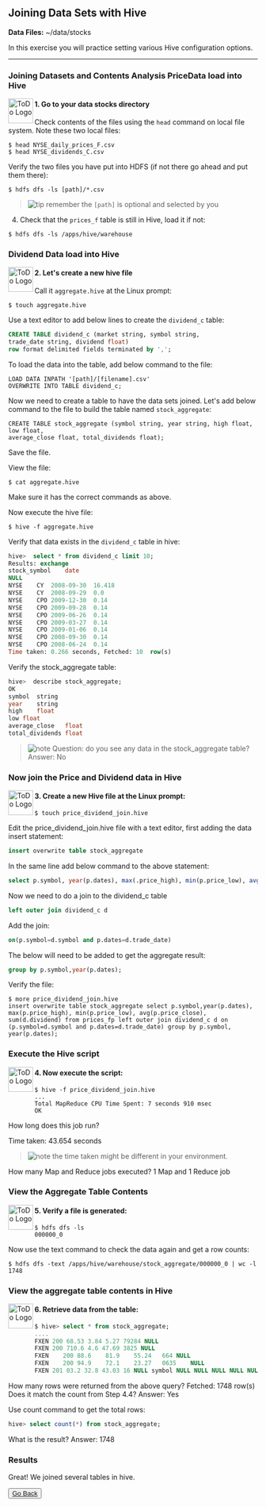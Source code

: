 ## Joining Data Sets with Hive

**Data Files:** ~/data/stocks

In this exercise you will practice setting various Hive configuration options.

----

### Joining Datasets and Contents Analysis PriceData load into Hive

<img src="https://user-images.githubusercontent.com/558905/40613898-7a6c70d6-624e-11e8-9178-7bde851ac7bd.png" align="left" width="50" height="50" title="ToDo Logo" />
<h4>1.	Go to your data stocks directory</h4>

Check contents of the files using the `head` command on local file system. Note these two local files:

```console
$ head NYSE_daily_prices_F.csv
$ head NYSE_dividends_C.csv
```

Verify the two files you have put into HDFS (if not there go ahead and put them there):

```console
$ hdfs dfs -ls [path]/*.csv
```

> ![tip](https://user-images.githubusercontent.com/558905/40528496-37bfadac-5fbf-11e8-8b5a-8bea2634f284.png) remember the `[path]` is optional and selected by you

4.	Check that the `prices_f` table is still in Hive, load it if not:

```console
$ hdfs dfs -ls /apps/hive/warehouse
```

### Dividend Data load into Hive

<img src="https://user-images.githubusercontent.com/558905/40613898-7a6c70d6-624e-11e8-9178-7bde851ac7bd.png" align="left" width="50" height="50" title="ToDo Logo" />
<h4>2. Let's create a new hive file</h4>
 
Call it `aggregate.hive` at the Linux prompt:

```console
$ touch aggregate.hive
```

Use a text editor to add below lines to create the `dividend_c` table:

```sql
CREATE TABLE dividend_c (market string, symbol string, 
trade_date string, dividend float) 
row format delimited fields terminated by ',';
```

To load the data into the table, add below command to the file:

```console
LOAD DATA INPATH '[path]/[filename].csv' 
OVERWRITE INTO TABLE dividend_c;
```

Now we need to create a table to have the data sets joined. Let's add below command to the file to build the table named `stock_aggregate`:

```console
CREATE TABLE stock_aggregate (symbol string, year string, high float, low float,
average_close float, total_dividends float);
```

Save the file.

View the file:

```console
$ cat aggregate.hive
```

Make sure it has the correct commands as above.

Now execute the hive file:

```console
$ hive -f aggregate.hive
```

Verify that data exists in the `dividend_c` table in hive:

```sql
hive>  select * from dividend_c limit 10;
Results: exchange	
stock_symbol	date	
NULL
NYSE	CY	2008-09-30	16.418	
NYSE	CY	2008-09-29	0.0	
NYSE	CPO	2009-12-30	0.14	
NYSE	CPO	2009-09-28	0.14	
NYSE	CPO	2009-06-26	0.14	
NYSE	CPO	2009-03-27	0.14	
NYSE	CPO	2009-01-06	0.14	
NYSE	CPO	2008-09-30	0.14	
NYSE	CPO	2008-06-24	0.14	
Time taken:	0.266 seconds, Fetched: 10	row(s)
```

Verify the stock_aggregate table:


```sql
hive>  describe stock_aggregate;
OK
symbol	string
year	string
high	float
low	float
average_close	float 
total_dividends	float
```

> ![note](https://user-images.githubusercontent.com/558905/40528492-37597500-5fbf-11e8-96a1-f4d206df64ab.png)  Question: do you see any data in the stock_aggregate table? Answer: No

### Now join the Price and Dividend data in Hive

<img src="https://user-images.githubusercontent.com/558905/40613898-7a6c70d6-624e-11e8-9178-7bde851ac7bd.png" align="left" width="50" height="50" title="ToDo Logo" />
<h4>3.	Create a new Hive file at the Linux prompt:</h4>

```console
$ touch price_dividend_join.hive
```

Edit the price_dividend_join.hive file with a text editor, first adding the data insert statement:

```sql
insert overwrite table stock_aggregate
```

In the same line add below command to the above statement:
 

```sql
select p.symbol, year(p.dates), max(.price_high), min(p.price_low), avg(p.price_close), sum(d.dividend) from prices_fp
```

Now we need to do a join to the dividend_c table

```sql
left outer join dividend_c d
```

Add the join:


```sql
on(p.symbol=d.symbol and p.dates=d.trade_date)
```

The below will need to be added to get the aggregate result:

```sql
group by p.symbol,year(p.dates);
```

Verify the file:

```console
$ more price_dividend_join.hive
insert overwrite table stock_aggregate select p.symbol,year(p.dates), max(p.price_high), min(p.price_low), avg(p.price_close), sum(d.dividend) from prices_fp left outer join dividend_c d on (p.symbol=d.symbol and p.dates=d.trade_date) group by p.symbol, year(p.dates);
```

### Execute the Hive script

<img src="https://user-images.githubusercontent.com/558905/40613898-7a6c70d6-624e-11e8-9178-7bde851ac7bd.png" align="left" width="50" height="50" title="ToDo Logo" />
<h4>4.	Now execute the script:</h4>

```console
$ hive -f price_dividend_join.hive
...
Total MapReduce CPU Time Spent: 7 seconds 910 msec 
OK
```

How long does this job run?

Time taken: 43.654 seconds


> ![note](https://user-images.githubusercontent.com/558905/40528492-37597500-5fbf-11e8-96a1-f4d206df64ab.png) the time taken might be different in your environment.
 

How many Map and Reduce jobs executed? 1 Map and 1 Reduce job

### View the Aggregate Table Contents

<img src="https://user-images.githubusercontent.com/558905/40613898-7a6c70d6-624e-11e8-9178-7bde851ac7bd.png" align="left" width="50" height="50" title="ToDo Logo" />
<h4>5.	Verify a file is generated:</h4>

```console
$ hdfs dfs -ls
000000_0
```

Now use the text command to check the data again and get a row counts:

```console
$ hdfs dfs -text /apps/hive/warehouse/stock_aggregate/000000_0 | wc -l
1748
```

### View the aggregate table contents in Hive

<img src="https://user-images.githubusercontent.com/558905/40613898-7a6c70d6-624e-11e8-9178-7bde851ac7bd.png" align="left" width="50" height="50" title="ToDo Logo" />
<h4>6.	Retrieve data from the table:</h4>

```sql
$ hive> select * from stock_aggregate;
....
FXEN 200 68.53 3.84 5.27 79284 NULL
FXEN 200 710.6 4.6 47.69 3825 NULL
FXEN	200	88.6	81.9	55.24	664	NULL
FXEN	200	94.9	72.1	23.27	0635	NULL
FXEN 201 03.2 32.8 43.03 16 NULL symbol NULL NULL NULL NULL NULL
```

How many rows were returned from the above query? Fetched: 1748 row(s)
Does it match the count from Step 4.4?
Answer: Yes

Use count command to get the total rows:

```sql
hive> select count(*) from stock_aggregate;
```

What is the result? Answer: 1748

### Results

Great! We joined several tables in hive.


<button type="button"><a href="https://virtuant.github.io/hadoop-overview-spark-hwx/">Go Back</a></button>
<br>
<br>
